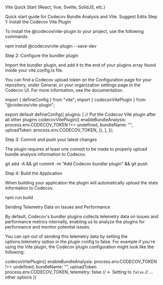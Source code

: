 Vite Quick Start (React, Vue, Svelte, SolidJS, etc.)

Quick start guide for Codecov Bundle Analysis and Vite.
Suggest Edits
Step 1: Install the Codecov Vite Plugin

To install the @codecov/vite-plugin to your project, use the following commands.

npm install @codecov/vite-plugin --save-dev

Step 2: Configure the bundler plugin

Import the bundler plugin, and add it to the end of your plugins array found inside your vite.config.ts file.

You can find a Codecov upload token on the Configuration page for your repository, under General, or your organization settings page in the Codecov UI. For more information, see the documentation.

import { defineConfig } from "vite";
import { codecovVitePlugin } from "@codecov/vite-plugin";

export default defineConfig({
plugins: [
// Put the Codecov Vite plugin after all other plugins
codecovVitePlugin({
enableBundleAnalysis: process.env.CODECOV_TOKEN !== undefined,
bundleName: "<bundle project name>",
uploadToken: process.env.CODECOV_TOKEN,
}),
],
});

Step 3: Commit and push your latest changes

The plugin requires at least one commit to be made to properly upload bundle analysis information to Codecov.

git add -A && git commit -m "Add Codecov bundler plugin" && git push

Step 4: Build the Application

When building your application the plugin will automatically upload the stats information to Codecov.

npm run build

Sending Telemetry Data on Issues and Performance

By default, Codecov's bundler plugins collects telemetry data on issues and performance metrics internally, enabling us to analyze the plugins for performance and monitor potential issues.

You can opt-out of sending this telemetry data by setting the options.telemetry option in the plugin config to false. For example if you're using the Vite plugin, the Codecov plugin configuration might look like the following:

codecovVitePlugin({
enableBundleAnalysis: process.env.CODECOV_TOKEN !== undefined,
bundleName: "<bundle project name>",
uploadToken: process.env.CODECOV_TOKEN,
telemetry: false // <- Setting to `false`
// ... other options
})
